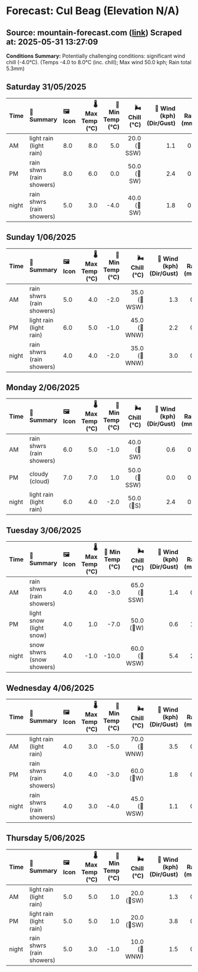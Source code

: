 # Forecast: Cul Beag (Elevation N/A)
**Source:** mountain-forecast.com ([link](https://www.mountain-forecast.com/peaks/Cul-Beag/forecasts/769))
**Scraped at:** 2025-05-31 13:27:09
---

**Conditions Summary:** Potentially challenging conditions: significant wind chill (-4.0°C). (Temps -4.0 to 8.0°C (inc. chill); Max wind 50.0 kph; Rain total 5.3mm)

## Saturday 31/05/2025
| **Time** | **📝 Summary** | **🖼️ Icon** | **🌡️ Max Temp (°C)** | **🥶 Min Temp (°C)** | **🌬️ Chill (°C)** | **💨 Wind (kph) (Dir/Gust)** | **💧 Rain (mm)** | **❄️ Snow (cm)** | **☁️ Cloud Base (m)** | **🧊 Freezing Lvl (m)** |
|:------- |:------- |:----- |--------------: |-------------: |-----------: |---------------------: |---------: |----------: |---------------: |----------------: |
| AM      | light rain<br><span class="icon-desc">(light rain)</span> | 8.0 | 8.0 | 5.0 | 20.0<br>(🧭SSW) | 1.1 | 0.0 | 300 | 2100 |
| PM      | rain shwrs<br><span class="icon-desc">(rain showers)</span> | 8.0 | 6.0 | 0.0 | 50.0<br>(🧭SW) | 2.4 | 0.0 | 250 | 1900 |
| night   | rain shwrs<br><span class="icon-desc">(rain showers)</span> | 5.0 | 3.0 | -4.0 | 40.0<br>(🧭SW) | 1.8 | 0.0 | 1600 | 1350 |

## Sunday 1/06/2025
| **Time** | **📝 Summary** | **🖼️ Icon** | **🌡️ Max Temp (°C)** | **🥶 Min Temp (°C)** | **🌬️ Chill (°C)** | **💨 Wind (kph) (Dir/Gust)** | **💧 Rain (mm)** | **❄️ Snow (cm)** | **☁️ Cloud Base (m)** | **🧊 Freezing Lvl (m)** |
|:------- |:------- |:----- |--------------: |-------------: |-----------: |---------------------: |---------: |----------: |---------------: |----------------: |
| AM      | rain shwrs<br><span class="icon-desc">(rain showers)</span> | 5.0 | 4.0 | -2.0 | 35.0<br>(🧭WSW) | 1.3 | 0.0 | 200 | 1300 |
| PM      | light rain<br><span class="icon-desc">(light rain)</span> | 6.0 | 5.0 | -1.0 | 45.0<br>(🧭WNW) | 2.2 | 0.0 | 550 | 1700 |
| night   | rain shwrs<br><span class="icon-desc">(rain showers)</span> | 4.0 | 4.0 | -2.0 | 35.0<br>(🧭WNW) | 3.0 | 0.0 | 300 | 1300 |

## Monday 2/06/2025
| **Time** | **📝 Summary** | **🖼️ Icon** | **🌡️ Max Temp (°C)** | **🥶 Min Temp (°C)** | **🌬️ Chill (°C)** | **💨 Wind (kph) (Dir/Gust)** | **💧 Rain (mm)** | **❄️ Snow (cm)** | **☁️ Cloud Base (m)** | **🧊 Freezing Lvl (m)** |
|:------- |:------- |:----- |--------------: |-------------: |-----------: |---------------------: |---------: |----------: |---------------: |----------------: |
| AM      | rain shwrs<br><span class="icon-desc">(rain showers)</span> | 6.0 | 5.0 | -1.0 | 40.0<br>(🧭SW) | 0.6 | 0.0 | 1450 | 1350 |
| PM      | cloudy<br><span class="icon-desc">(cloud)</span> | 7.0 | 7.0 | 1.0 | 50.0<br>(🧭SSW) | 0.0 | 0.0 | 850 | 1650 |
| night   | light rain<br><span class="icon-desc">(light rain)</span> | 6.0 | 4.0 | -2.0 | 50.0<br>(🧭S) | 2.4 | 0.0 | 350 | 1650 |

## Tuesday 3/06/2025
| **Time** | **📝 Summary** | **🖼️ Icon** | **🌡️ Max Temp (°C)** | **🥶 Min Temp (°C)** | **🌬️ Chill (°C)** | **💨 Wind (kph) (Dir/Gust)** | **💧 Rain (mm)** | **❄️ Snow (cm)** | **☁️ Cloud Base (m)** | **🧊 Freezing Lvl (m)** |
|:------- |:------- |:----- |--------------: |-------------: |-----------: |---------------------: |---------: |----------: |---------------: |----------------: |
| AM      | rain shwrs<br><span class="icon-desc">(rain showers)</span> | 4.0 | 4.0 | -3.0 | 65.0<br>(🧭SSW) | 1.4 | 0.0 | 200 | 1300 |
| PM      | light snow<br><span class="icon-desc">(light snow)</span> | 4.0 | 1.0 | -7.0 | 50.0<br>(🧭W) | 0.6 | 1.0 | 300 | 1200 |
| night   | snow shwrs<br><span class="icon-desc">(snow showers)</span> | 4.0 | -1.0 | -10.0 | 60.0<br>(🧭WSW) | 5.4 | 2.0 | 250 | 700 |

## Wednesday 4/06/2025
| **Time** | **📝 Summary** | **🖼️ Icon** | **🌡️ Max Temp (°C)** | **🥶 Min Temp (°C)** | **🌬️ Chill (°C)** | **💨 Wind (kph) (Dir/Gust)** | **💧 Rain (mm)** | **❄️ Snow (cm)** | **☁️ Cloud Base (m)** | **🧊 Freezing Lvl (m)** |
|:------- |:------- |:----- |--------------: |-------------: |-----------: |---------------------: |---------: |----------: |---------------: |----------------: |
| AM      | light rain<br><span class="icon-desc">(light rain)</span> | 4.0 | 3.0 | -5.0 | 70.0<br>(🧭WNW) | 3.5 | 0.0 | 100 | 1300 |
| PM      | rain shwrs<br><span class="icon-desc">(rain showers)</span> | 4.0 | 4.0 | -3.0 | 60.0<br>(🧭W) | 1.8 | 0.0 | 100 | 1200 |
| night   | rain shwrs<br><span class="icon-desc">(rain showers)</span> | 4.0 | 3.0 | -4.0 | 45.0<br>(🧭WSW) | 1.1 | 0.0 | 750 | 1150 |

## Thursday 5/06/2025
| **Time** | **📝 Summary** | **🖼️ Icon** | **🌡️ Max Temp (°C)** | **🥶 Min Temp (°C)** | **🌬️ Chill (°C)** | **💨 Wind (kph) (Dir/Gust)** | **💧 Rain (mm)** | **❄️ Snow (cm)** | **☁️ Cloud Base (m)** | **🧊 Freezing Lvl (m)** |
|:------- |:------- |:----- |--------------: |-------------: |-----------: |---------------------: |---------: |----------: |---------------: |----------------: |
| AM      | light rain<br><span class="icon-desc">(light rain)</span> | 5.0 | 5.0 | 1.0 | 20.0<br>(🧭SW) | 1.3 | 0.0 | 250 | 1400 |
| PM      | light rain<br><span class="icon-desc">(light rain)</span> | 5.0 | 5.0 | 1.0 | 20.0<br>(🧭SW) | 3.8 | 0.0 | 50 | 1550 |
| night   | rain shwrs<br><span class="icon-desc">(rain showers)</span> | 5.0 | 3.0 | -1.0 | 10.0<br>(🧭WNW) | 1.5 | 0.0 | 100 | 1400 |